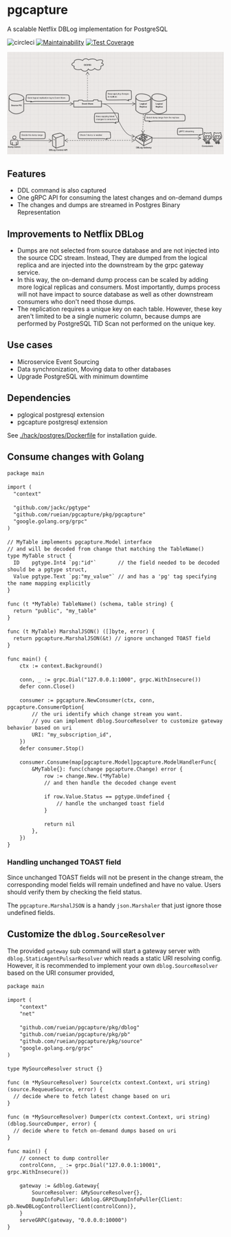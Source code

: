 # pgcapture

A scalable Netflix DBLog implementation for PostgreSQL

![circleci](https://circleci.com/gh/rueian/pgcapture.svg?style=shield)
[![Maintainability](https://api.codeclimate.com/v1/badges/efd0f50a92233b34ae5e/maintainability)](https://codeclimate.com/github/rueian/pgcapture/maintainability)
[![Test Coverage](https://api.codeclimate.com/v1/badges/efd0f50a92233b34ae5e/test_coverage)](https://codeclimate.com/github/rueian/pgcapture/test_coverage)

![overview](./hack/images/overview.png)

## Features
* DDL command is also captured
* One gRPC API for consuming the latest changes and on-demand dumps
* The changes and dumps are streamed in Postgres Binary Representation

## Improvements to Netflix DBLog
* Dumps are not selected from source database and are not injected into the source CDC stream.
  Instead, They are dumped from the logical replica and are injected into the downstream by the grpc gateway service.
* In this way, the on-demand dump process can be scaled by adding more logical replicas and consumers.
  Most importantly, dumps process will not have impact to source database as well as other downstream consumers who don't need those dumps.   
* The replication requires a unique key on each table. However, these key aren't limited to be a single numeric column,
  because dumps are performed by PostgreSQL TID Scan not performed on the unique key.
  
## Use cases
* Microservice Event Sourcing
* Data synchronization, Moving data to other databases
* Upgrade PostgreSQL with minimum downtime

## Dependencies
* pglogical postgresql extension
* pgcapture postgresql extension

See [./hack/postgres/Dockerfile](./hack/postgres/Dockerfile) for installation guide.
  
## Consume changes with Golang

```golang
package main

import (
  "context"

  "github.com/jackc/pgtype"
  "github.com/rueian/pgcapture/pkg/pgcapture"
  "google.golang.org/grpc"
)

// MyTable implements pgcapture.Model interface
// and will be decoded from change that matching the TableName()
type MyTable struct {
  ID    pgtype.Int4 `pg:"id"`       // the field needed to be decoded should be a pgtype struct, 
  Value pgtype.Text `pg:"my_value"` // and has a 'pg' tag specifying the name mapping explicitly
}

func (t *MyTable) TableName() (schema, table string) {
  return "public", "my_table"
}

func (t MyTable) MarshalJSON() ([]byte, error) {
  return pgcapture.MarshalJSON(&t) // ignore unchanged TOAST field
}

func main() {
	ctx := context.Background()

	conn, _ := grpc.Dial("127.0.0.1:1000", grpc.WithInsecure())
	defer conn.Close()

	consumer := pgcapture.NewConsumer(ctx, conn, pgcapture.ConsumerOption{ 
		// the uri identify which change stream you want.
		// you can implement dblog.SourceResolver to customize gateway behavior based on uri
		URI: "my_subscription_id", 
	})
	defer consumer.Stop()
	
	consumer.Consume(map[pgcapture.Model]pgcapture.ModelHandlerFunc{
		&MyTable{}: func(change pgcapture.Change) error {
			row := change.New.(*MyTable) 
			// and then handle the decoded change event

			if row.Value.Status == pgtype.Undefined {
				// handle the unchanged toast field
			}

			return nil
		},
	})
}
```

### Handling unchanged TOAST field

Since unchanged TOAST fields will not be present in the change stream, the corresponding model fields will remain undefined and have no value.
Users should verify them by checking the field status.

The `pgcapture.MarshalJSON` is a handy `json.Marshaler` that just ignore those undefined fields.

## Customize the `dblog.SourceResolver`

The provided `gateway` sub command will start a gateway server with `dblog.StaticAgentPulsarResolver` which reads a static URI resolving config.
However, it is recommended to implement your own `dblog.SourceResolver` based on the URI consumer provided, 

```golang
package main

import (
	"context"
	"net"
	
	"github.com/rueian/pgcapture/pkg/dblog"
	"github.com/rueian/pgcapture/pkg/pb"
	"github.com/rueian/pgcapture/pkg/source"
	"google.golang.org/grpc"
)

type MySourceResolver struct {}

func (m *MySourceResolver) Source(ctx context.Context, uri string) (source.RequeueSource, error) {
  // decide where to fetch latest change based on uri
}

func (m *MySourceResolver) Dumper(ctx context.Context, uri string) (dblog.SourceDumper, error) {
  // decide where to fetch on-demand dumps based on uri
}

func main() {
	// connect to dump controller
	controlConn, _ := grpc.Dial("127.0.0.1:10001", grpc.WithInsecure())
	
	gateway := &dblog.Gateway{
		SourceResolver: &MySourceResolver{}, 
		DumpInfoPuller: &dblog.GRPCDumpInfoPuller{Client: pb.NewDBLogControllerClient(controlConn)},
	}
	serveGRPC(gateway, "0.0.0.0:10000")
}

```